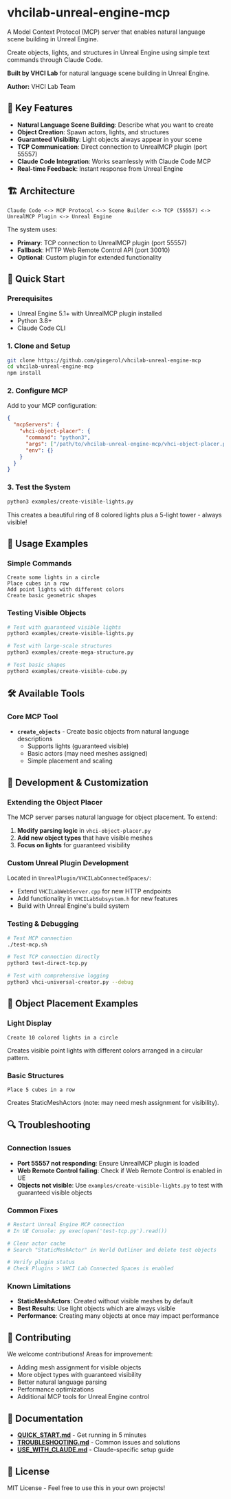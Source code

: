 # vhcilab-unreal-engine-mcp

A Model Context Protocol (MCP) server that enables natural language scene building in Unreal Engine.

Create objects, lights, and structures in Unreal Engine using simple text commands through Claude Code. 

**Built by VHCI Lab** for natural language scene building in Unreal Engine.

**Author:** VHCI Lab Team

## 🔧 Key Features

- **Natural Language Scene Building**: Describe what you want to create
- **Object Creation**: Spawn actors, lights, and structures  
- **Guaranteed Visibility**: Light objects always appear in your scene
- **TCP Communication**: Direct connection to UnrealMCP plugin (port 55557)
- **Claude Code Integration**: Works seamlessly with Claude Code MCP
- **Real-time Feedback**: Instant response from Unreal Engine

## 🏗️ Architecture

```
Claude Code <-> MCP Protocol <-> Scene Builder <-> TCP (55557) <-> UnrealMCP Plugin <-> Unreal Engine
```

The system uses:
- **Primary**: TCP connection to UnrealMCP plugin (port 55557) 
- **Fallback**: HTTP Web Remote Control API (port 30010)
- **Optional**: Custom plugin for extended functionality

## 🚀 Quick Start

### Prerequisites
- Unreal Engine 5.1+ with UnrealMCP plugin installed
- Python 3.8+
- Claude Code CLI

### 1. Clone and Setup
```bash
git clone https://github.com/gingerol/vhcilab-unreal-engine-mcp
cd vhcilab-unreal-engine-mcp
npm install
```

### 2. Configure MCP
Add to your MCP configuration:
```json
{
  "mcpServers": {
    "vhci-object-placer": {
      "command": "python3",
      "args": ["/path/to/vhcilab-unreal-engine-mcp/vhci-object-placer.py"],
      "env": {}
    }
  }
}
```

### 3. Test the System
```bash
python3 examples/create-visible-lights.py
```
This creates a beautiful ring of 8 colored lights plus a 5-light tower - always visible!

## 🎯 Usage Examples

### Simple Commands
```
Create some lights in a circle
Place cubes in a row
Add point lights with different colors
Create basic geometric shapes
```

### Testing Visible Objects
```python
# Test with guaranteed visible lights
python3 examples/create-visible-lights.py

# Test with large-scale structures  
python3 examples/create-mega-structure.py

# Test basic shapes
python3 examples/create-visible-cube.py
```

## 🛠️ Available Tools

### Core MCP Tool
- **`create_objects`** - Create basic objects from natural language descriptions
  - Supports lights (guaranteed visible)
  - Basic actors (may need meshes assigned)
  - Simple placement and scaling

## 🔧 Development & Customization

### Extending the Object Placer
The MCP server parses natural language for object placement. To extend:

1. **Modify parsing logic** in `vhci-object-placer.py`
2. **Add new object types** that have visible meshes
3. **Focus on lights** for guaranteed visibility

### Custom Unreal Plugin Development
Located in `UnrealPlugin/VHCILabConnectedSpaces/`:
- Extend `VHCILabWebServer.cpp` for new HTTP endpoints
- Add functionality in `VHCILabSubsystem.h` for new features
- Build with Unreal Engine's build system

### Testing & Debugging
```bash
# Test MCP connection
./test-mcp.sh

# Test TCP connection directly
python3 test-direct-tcp.py

# Test with comprehensive logging
python3 vhci-universal-creator.py --debug
```

## 📍 Object Placement Examples

### Light Display
```
Create 10 colored lights in a circle
```
Creates visible point lights with different colors arranged in a circular pattern.

### Basic Structures  
```
Place 5 cubes in a row
```
Creates StaticMeshActors (note: may need mesh assignment for visibility).

## 🔍 Troubleshooting

### Connection Issues
- **Port 55557 not responding**: Ensure UnrealMCP plugin is loaded
- **Web Remote Control failing**: Check if Web Remote Control is enabled in UE
- **Objects not visible**: Use `examples/create-visible-lights.py` to test with guaranteed visible objects

### Common Fixes
```bash
# Restart Unreal Engine MCP connection
# In UE Console: py exec(open('test-tcp.py').read())

# Clear actor cache
# Search "StaticMeshActor" in World Outliner and delete test objects

# Verify plugin status  
# Check Plugins > VHCI Lab Connected Spaces is enabled
```

### Known Limitations
- **StaticMeshActors**: Created without visible meshes by default
- **Best Results**: Use light objects which are always visible
- **Performance**: Creating many objects at once may impact performance

## 🤝 Contributing

We welcome contributions! Areas for improvement:
- Adding mesh assignment for visible objects
- More object types with guaranteed visibility
- Better natural language parsing
- Performance optimizations
- Additional MCP tools for Unreal Engine control

## 📄 Documentation

- **[QUICK_START.md](QUICK_START.md)** - Get running in 5 minutes
- **[TROUBLESHOOTING.md](TROUBLESHOOTING.md)** - Common issues and solutions  
- **[USE_WITH_CLAUDE.md](USE_WITH_CLAUDE.md)** - Claude-specific setup guide

## 📜 License

MIT License - Feel free to use this in your own projects!